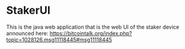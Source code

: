 # StakerUI
This is the java web application that is the web UI of the staker device announced here: https://bitcointalk.org/index.php?topic=1028126.msg11118445#msg11118445

